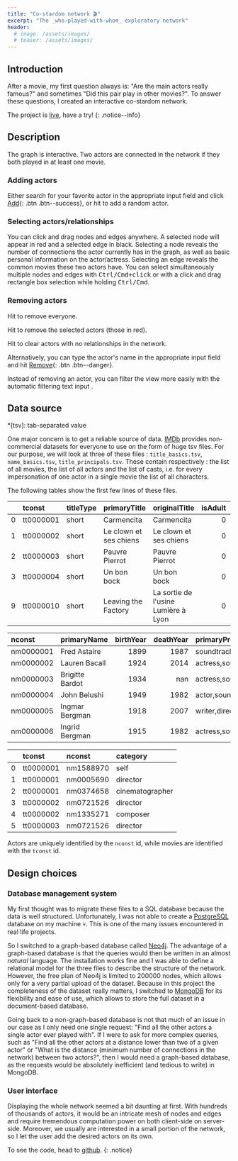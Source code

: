 ```yaml
---
title: "Co-stardom network 🎬"
excerpt: "The _who-played-with-whom_ exploratory network"
header:
  # image: /assets/images/
  # teaser: /assets/images/
---
```


## Introduction

After a movie, my first question always is: "Are the main actors really famous?" and sometimes "Did this pair play in other movies?". To answer these questions, I created an interactive co-stardom network.

The project is [live](https://actor-network-enguerrand-monard.koyeb.app/), have a try!
{: .notice--info}

## Description

The graph is interactive. Two actors are connected in the network if they both played in at least one movie.

### Adding actors

Either search for your favorite actor in the appropriate input field and click [Add](#){: .btn .btn--success}, or hit <i class = "fa fa-dice"></i> to add a random actor.

### Selecting actors/relationships

You can click and drag nodes and edges anywhere. A selected node will appear in red and a selected edge in black. Selecting a node reveals the number of connections the actor currently has in the graph, as well as basic personal information on the actor/actress. Selecting an edge reveals the common movies these two actors have. You can select simultaneously multiple nodes and edges with <kbd>Ctrl/Cmd+click</kbd> or with a click and drag rectangle box selection while holding <kbd>Ctrl/Cmd</kbd>.

### Removing actors

Hit <i class="fa fa-xmark"></i> to remove everyone.

Hit <i class="fa fa-trash-can"></i> to remove the selected actors (those in red).

Hit <i class="fa fa-broom"></i> to clear actors with no relationships in the network.

Alternatively, you can type the actor's name in the appropriate input field and hit [Remove](#){: .btn .btn--danger}.

Instead of removing an actor, you can filter the view more easily with the automatic filtering text input <i class="fa fa-funnel"></i>.


## Data source

*[tsv]: tab-separated value

One major concern is to get a reliable source of data. [IMDb](https://developer.imdb.com/non-commercial-datasets/) provides non-commercial datasets for everyone to use on the form of huge tsv files. For our purpose, we will look at three of these files : `title_basics.tsv`, `name_basics.tsv`, `title_principals.tsv`. These contain respectively : the list of all movies, the list of all actors and the list of casts, i.e. for every impersonation of one actor in a single movie the list of all characters.

The following tables show the first few lines of these files.



|    | tconst    | titleType   | primaryTitle                                | originalTitle                               |   isAdult |   startYear |   endYear |   runtimeMinutes | genres                   |
|---:|:----------|:------------|:--------------------------------------------|:--------------------------------------------|----------:|------------:|----------:|-----------------:|:-------------------------|
|  0 | tt0000001 | short       | Carmencita                                  | Carmencita                                  |         0 |        1894 |       nan |                1 | Documentary,Short        |
|  1 | tt0000002 | short       | Le clown et ses chiens                      | Le clown et ses chiens                      |         0 |        1892 |       nan |                5 | Animation,Short          |
|  2 | tt0000003 | short       | Pauvre Pierrot                              | Pauvre Pierrot                              |         0 |        1892 |       nan |                4 | Animation,Comedy,Romance |
|  3 | tt0000004 | short       | Un bon bock                                 | Un bon bock                                 |         0 |        1892 |       nan |               12 | Animation,Short          |
|  9 | tt0000010 | short       | Leaving the Factory                         | La sortie de l'usine Lumière à Lyon         |         0 |        1895 |       nan |                1 | Documentary,Short        |


| nconst    | primaryName     |   birthYear |   deathYear | primaryProfession                   |
|:----------|:----------------|------------:|------------:|:------------------------------------|
| nm0000001 | Fred Astaire    |        1899 |        1987 | soundtrack,actor,miscellaneous      |
| nm0000002 | Lauren Bacall   |        1924 |        2014 | actress,soundtrack                  |
| nm0000003 | Brigitte Bardot |        1934 |         nan | actress,soundtrack,music_department |
| nm0000004 | John Belushi    |        1949 |        1982 | actor,soundtrack,writer             |
| nm0000005 | Ingmar Bergman  |        1918 |        2007 | writer,director,actor               |
| nm0000006 | Ingrid Bergman  |        1915 |        1982 | actress,soundtrack,producer         |


|    | tconst    | nconst    | category        |
|---:|:----------|:----------|:----------------|
|  0 | tt0000001 | nm1588970 | self            |
|  1 | tt0000001 | nm0005690 | director        |
|  2 | tt0000001 | nm0374658 | cinematographer |
|  3 | tt0000002 | nm0721526 | director        |
|  4 | tt0000002 | nm1335271 | composer        |
|  5 | tt0000003 | nm0721526 | director        |


Actors are uniquely identified by the `nconst` id, while movies are identified with the `tconst` id.

## Design choices

### Database management system

My first thought was to migrate these files to a SQL database because the data is well structured. Unfortunately, I was not able to create a [PostgreSQL](https://postgresql.org) database on my machine 💀. This is one of the many issues encountered in real life projects. 

So I switched to a graph-based database called [Neo4j](https://neo4j.com). The advantage of a graph-based database is that the queries would then be written in an almost <i>natural</i> language.
The installation works fine and I was able to define a relational model for the three files to describe the structure of the network. However, the free plan of Neo4j is limited to 200000 nodes, which allows only for a very partial upload of the dataset. Because in this project the completeness of the dataset really matters, I switched to [MongoDB](https://mongodb.com) for its flexibility and ease of use, which allows to store the full dataset in a document-based database.

Going back to a non-graph-based database is not that much of an issue in our case as I only need one single request: "Find all the other actors a single actor ever played with". If I were to ask for more complex queries, such as "Find all the other actors at a distance lower than two of a given actor" or "What is the distance (minimum number of connections in the network) between two actors?", then I would need a graph-based database, as the requests would be absolutely inefficient (and tedious to write) in MongoDB.



### User interface

Displaying the whole network seemed a bit daunting at first. With hundreds of thousands of actors, it would be an intricate mesh of nodes and edges and require tremendous computation power on both client-side on server-side. Moreover, we usually are interested in a small portion of the network, so I let the user add the desired actors on its own.

<!-- 
## Miscellaneous tips and pitfalls

To accelerate requests in MongoDB, it is recommended to use indexes. In my case, they allowed for a times 10 speed-up! This is due to the numerous join (aka `$lookup` in MongoDB) operations performed between the collections.


## Future improvements

Add alerts. Responsive layout, special css for mobile. -->

To see the code, head to [github](https://github.com/engu-m/).
{: .notice}
